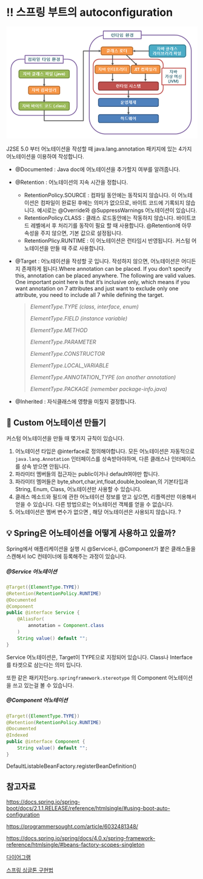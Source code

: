 # ‼️ 스프링 부트의 autoconfiguration



![](https://github.com/DaeAkin/DaeAkin.github.io/blob/master/img/blog/custom-annotation/javacompiler.png?raw=true)



J2SE 5.0 부터 어노테이션을 작성할 때 java.lang.annotation 패키지에 있는 4가지 어노테이션을 이용하여 작성합니다.

- @Documented : Java doc에 어노테이션을 추가할지 여부를 알려줍니다.

- @Retention : 어노테이션의 지속 시간을 정합니다.

  - RetentionPolicy.SOURCE : 컴파일 동안에는 동작되지 않습니다. 이 어노테이션은 컴파일이 완료된 후에는 의미가 없으므로, 바이트 코드에 기록되지 않습니다. 예시로는 @Override와 @SuppressWarnings 어노테이션이 있습니다.
  - RetentionPolicy.CLASS : 클래스 로드동안에는 작동하지 않습니다. 바이트코드 레벨에서 후 처리기를 동작이 필요 할 때 사용합니다. @Retention에 아무 속성을 주지 않으면, 기본 값으로 설정됩니다.
  - RetentionPlicy.RUNTIME : 이 어노테이션은 런타임시 반영됩니다. 커스텀 어노테이션을 만들 때 주로 사용합니다.

- @Target : 어노테이션을 작성할 곳 입니다. 작성하지 않으면, 어노테이션은 어디든지 존재하게 됩니다.Where annotation can be placed. If you don’t specify this, annotation can be placed anywhere. The following are valid values. One important point here is that it’s inclusive only, which means if you want annotation on 7 attributes and just want to exclude only one attribute, you need to include all 7 while defining the target.

  > *ElementType.TYPE (class, interface, enum)*
  >
  > *ElementType.FIELD (instance variable)*
  >
  > *ElementType.METHOD*
  >
  > *ElementType.PARAMETER*
  >
  > *ElementType.CONSTRUCTOR*
  >
  > *ElementType.LOCAL_VARIABLE*
  >
  > *ElementType.ANNOTATION_TYPE (on another annotation)*
  >
  > *ElementType.PACKAGE (remember package-info.java)*

- @Inherited : 자식클래스에 영향을 미칠지 결정합니다.





## 🎯 Custom 어노테이션 만들기

커스텀 어노테이션을 만들 때 몇가지 규칙이 있습니다.

1. 어노테이션 타입은 @interface로 정의해야합니다. 모든 어노테이션은 자동적으로 `java.lang.Annotation` 인터페이스를 상속받아야하며, 다른 클래스나 인터페이스를 상속 받으면 안됩니다.
2. 파라미터 멤버들의 접근자는 public이거나 default여야만 합니다.
3. 파라미터 멤머들은 byte,short,char,int,float,double,boolean,의 기본타입과 String, Enum, Class, 어노테이션만 사용할 수 있습니다.
4. 클래스 메소드와 필드에 관한 어노테이션 정보를 얻고 싶으면, 리플렉션만 이용해서 얻을 수 있습니다. 다른 방법으로는 어노테이션 객체를 얻을 수 없습니다.
5. 어노테이션은 멤버 변수가 없으면 , 해당 어노테이션은 사용되지 않습니다. ?



## 💡 Spring은 어노테이션을 어떻게 사용하고 있을까?

Spring에서 애플리케이션을 실행 시 @Service나, @Component가 붙은 클래스들을 스캔해서 IoC 컨테이너에 등록해주는 과정이 있습니다. 

##### @Service 어노테이션

```java
@Target({ElementType.TYPE})
@Retention(RetentionPolicy.RUNTIME)
@Documented
@Component
public @interface Service {
    @AliasFor(
        annotation = Component.class
    )
    String value() default "";
}
```

Service 어노테이션은, Target이 TYPE으로 지정되어 있습니다. Class나 Interface를 타겟으로 삼는다는 의미 입니다.

또한 같은 패키지인`org.springframework.stereotype` 의 Component 어노테이션을 쓰고 있는걸 볼 수 있습니다.

##### @Component 어노테이션

```java
@Target({ElementType.TYPE})
@Retention(RetentionPolicy.RUNTIME)
@Documented
@Indexed
public @interface Component {
    String value() default "";
}
```



DefaultListableBeanFactory.registerBeanDefinition()



## 참고자료

https://docs.spring.io/spring-boot/docs/2.1.1.RELEASE/reference/htmlsingle/#using-boot-auto-configuration

https://programmersought.com/article/6032481348/



https://docs.spring.io/spring/docs/4.0.x/spring-framework-reference/htmlsingle/#beans-factory-scopes-singleton

[다이어그램](https://app.diagrams.net/#G1IQGFbL7rTgsTyJL0irGu2-B3p-ENyhPm)



[스프링 싱글톤 구현법](https://stackoverflow.com/questions/2637864/singleton-design-pattern-vs-singleton-beans-in-spring-container)